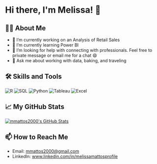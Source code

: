 # Hi there, I'm Melissa! 👋

## 👨‍💻 About Me

- 🔭 I’m currently working on an Analysis of Retail Sales
- 🌱 I’m currently learning Power BI
- 🤔 I’m looking for help with connecting with professionals. Feel free to private message or email me for a chat 😄
- 💬 Ask me about working with data, baking, and traveling


## 🛠️ Skills and Tools

![R](https://img.shields.io/badge/R-276DC3?style=for-the-badge&logo=r&logoColor=white)
![SQL](https://img.shields.io/badge/SQL-4479A1?style=for-the-badge&logo=amazon-dynamodb&logoColor=white)
![Python](https://img.shields.io/badge/Python-3776AB?style=for-the-badge&logo=python&logoColor=yellow)
![Tableau](https://img.shields.io/badge/Tableau-E97627?style=for-the-badge&logo=Tableau&logoColor=white)
![Excel](https://img.shields.io/badge/Excel-217346?style=for-the-badge&logo=microsoft-excel&logoColor=white)

## 📈 My GitHub Stats

[![mmattos2000's GitHub Stats](https://github-readme-stats.vercel.app/api?username=mmattos2000&show_icons=true&theme=radical)](https://github.com/anuraghazra/github-readme-stats)


## 📫 How to Reach Me

- Email: mmattos2000@gmail.com
- LinkedIn: www.linkedin.com/in/melissamattosprofile




<!-- This is a comment in Markdown -->

